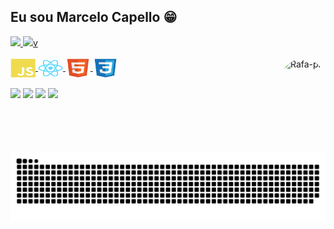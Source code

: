  ## Eu sou Marcelo Capello 😁
 <a href="https://www.linkedin.com/in/mbcapello">
  <img height="180em" src="https://github-readme-stats.vercel.app/api?username=MBCapello&show_icons=true&theme=dark&include_all_commits=true&count_private=true"/>
  <img height="180em" src="https://github-readme-stats.vercel.app/api/top-langs/?username=MBCapello&layout=compact&langs_count=7&theme=dark"/>v
</div>

<div style="display: inline_block"><br>
  <img align="center" alt="Js" height="30" width="40" src="https://raw.githubusercontent.com/devicons/devicon/master/icons/javascript/javascript-plain.svg">
  <img align="center" alt="Rafa-React" height="30" width="40" src="https://raw.githubusercontent.com/devicons/devicon/master/icons/react/react-original.svg">
  <img align="center" alt="Rafa-HTML" height="30" width="40" src="https://raw.githubusercontent.com/devicons/devicon/master/icons/html5/html5-original.svg">
  <img align="center" alt="Rafa-CSS" height="30" width="40" src="https://raw.githubusercontent.com/devicons/devicon/master/icons/css3/css3-original.svg">
 <img src="https://c.tenor.com/xfSkbLpVMHMAAAAC/cat-typing.gif" align="right" alt="Rafa-pic" height="150" style="border-radius:50px;" >
</div>

<div> <br>
 <a href="https://api.whatsapp.com/send?1=pt_BR&phone=5521980969725" target="_blank"><img src="https://img.shields.io/badge/WhatsApp-25D366?style=for-the-badge&logo=whatsapp&logoColor=white"></a> 
 <a href="https://discord.gg/mq6za4XjeT" target="_blank"><img src="https://img.shields.io/badge/Discord-7289DA?style=for-the-badge&logo=discord&logoColor=white" target="_blank"></a> 
  <a href = "mailto:mbcapello@gmail.com"><img src="https://img.shields.io/badge/Gmail-D14836?style=for-the-badge&logo=gmail&logoColor=white" target="_blank"></a>
  <a href="https://www.linkedin.com/in/mbcapello" target="_blank"><img src="https://img.shields.io/badge/-LinkedIn-%230077B5?style=for-the-badge&logo=linkedin&logoColor=white" target="_blank"></a> 
 
![Snake animation](https://github.com/MBCapello/MBCapello/blob/output/github-contribution-grid-snake.svg)





